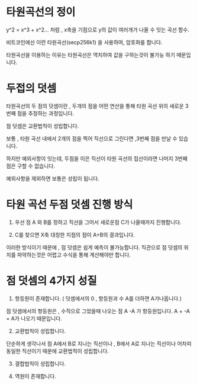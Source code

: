 # 타원곡선의 정이
y^2 = x^3 + x^2... 처럼 , x축을 기점으로 y의 값이 여러개가 나올 수 잇는 곡선 함수.

비트코인에선 이런 타원곡선(secp256k1) 을 사용하여, 암호화를 합니다.

타원곡선을 이용하는 이유는 타원곡선은 역치하여 값을 구하는것이 불가능 하기 때문입니다.

# 두접의 덧셈

타원곡선의 두 점의 덧셈이란 , 두개의 점을 어떤 연산을 통해 타원 곡선 위의 새로운 3번째 점을 추정하는 과정입니다.

점 덧셈은 교환법칙이 성립합니다.

보통 , 타원 곡선 내에서 2개의 점을 찍어 직선으로 그린다면 ,3번째 점을 만날 수 있습니다.

하지만 예외사항이 잇는데, 두점을 이은 직선이 타원 곡선의 접선이라면 나머지 3번째 점은 구할 수 없습니다.

예외사항을 제외하면 보통은 성립이 됩니다.

# 타원 곡선 두점 덧셈 진행 방식

1. 우선 점 A 와 B를 정하고 직선을 그어서 새로운점 C가 나올때까지 진행합니다.

2. C를 찾으면 X축 대칭한 지점의 점이 A+B의 결과입니다.

이러한 방식이기 때문에 , 점 덧셈은 쉽게 예측이 불가능합니다. 직관으로 점 덧셈의 위치를 파악하는것은 어렵고 수식을 통해 계산해야만 합니다.

# 점 덧셈의 4가지 성질

1. 항등원이 존재합니다. ( 덧셈에서의 0 , 항등원과 수 A를 더하면 A가나옵니다.)

점 덧셈에서의 항등원은 , 수직으로 그었을때 나오는 점 A -A 가 항등원입니다. A + -A = A가 나오기 때문입니다.

2. 교환법칙이 성립합니다.

단순하게 생각나서 점 A에서 B로 지나는 직선이나 , B에서 A로 지나는 직선이나 어차피 동일한 직선이기 때문에 교환법칙이 성립합니다.

3. 결합법칙이 성립합니다.

4. 역원이 존재합니다.